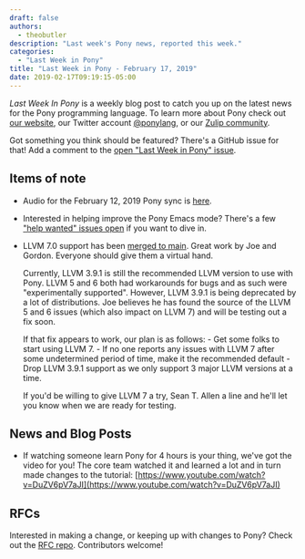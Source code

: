 ```yaml
---
draft: false
authors:
  - theobutler
description: "Last week's Pony news, reported this week."
categories:
  - "Last Week in Pony"
title: "Last Week in Pony - February 17, 2019"
date: 2019-02-17T09:19:15-05:00
---
```

_Last Week In Pony_ is a weekly blog post to catch you up on the latest news for the Pony programming language. To learn more about Pony check out [our website](https://ponylang.io), our Twitter account [@ponylang](https://twitter.com/ponylang), or our [Zulip community](https://ponylang.zulipchat.com).

Got something you think should be featured? There's a GitHub issue for that! Add a comment to the [open "Last Week in Pony" issue](https://github.com/ponylang/ponylang.github.io/issues?q=is%3Aissue+is%3Aopen+label%3Alast-week-in-pony).

<!-- more -->

## Items of note

- Audio for the February 12, 2019 Pony sync is [here](https://sync-recordings.ponylang.io/r/2019_02_12.m4a).

- Interested in helping improve the Pony Emacs mode? There's a few ["help wanted" issues open](https://github.com/SeanTAllen/ponylang-mode/issues?q=is%3Aissue+is%3Aopen+label%3A%22help+wanted%22) if you want to dive in.

- LLVM 7.0 support has been [merged to main](https://github.com/ponylang/ponyc/pull/2976). Great work by Joe and Gordon. Everyone should give them a virtual hand.

    Currently, LLVM 3.9.1 is still the recommended LLVM version to use with Pony. LLVM 5 and 6 both had workarounds for bugs and as such were "experimentally supported". However, LLVM 3.9.1 is being deprecated by a lot of distributions. Joe believes he has found the source of the LLVM 5 and 6 issues (which also impact on LLVM 7) and will be testing out a fix soon.

    If that fix appears to work, our plan is as follows:
        - Get some folks to start using LLVM 7.
        - If no one reports any issues with LLVM 7 after some undetermined period of time, make it the recommended default
        - Drop LLVM 3.9.1 support as we only support 3 major LLVM versions at a time.

    If you'd be willing to give LLVM 7 a try, Sean T. Allen a line and he'll let you know when we are ready for testing.

## News and Blog Posts

- If watching someone learn Pony for 4 hours is your thing, we've got the video for you! The core team watched it and learned a lot and in turn made changes to the tutorial: [https://www.youtube.com/watch?v=DuZV6pV7aJI](https://www.youtube.com/watch?v=DuZV6pV7aJI)

## RFCs

Interested in making a change, or keeping up with changes to Pony? Check out the [RFC repo](https://github.com/ponylang/rfcs). Contributors welcome!
